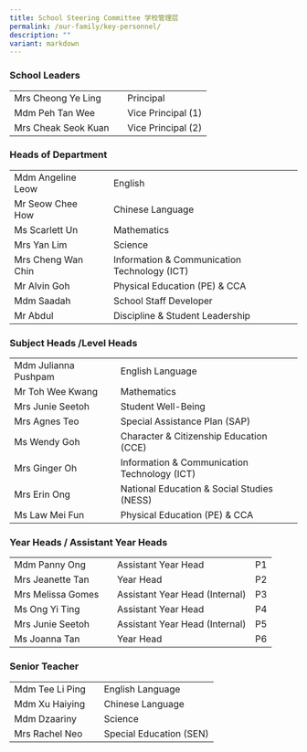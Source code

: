 ```yaml
---
title: School Steering Committee 学校管理层
permalink: /our-family/key-personnel/
description: ""
variant: markdown
---
```

### School Leaders

| | |  |
| -------- | -------- | -------- |
| Mrs Cheong Ye Ling    | | Principal    |
| Mdm Peh Tan Wee   | | Vice Principal  (1)   |
| Mrs Cheak Seok Kuan    | | Vice Principal (2)  |



### Heads of Department

| | |  |
| -------- | -------- | -------- |
| Mdm Angeline Leow   | | English|
| Mr Seow Chee How   | | Chinese Language|
| Ms Scarlett Un | | Mathematics|
| Mrs Yan Lim | | Science|
| Mrs Cheng Wan Chin | | Information & Communication Technology (ICT)|
| Mr Alvin Goh | | Physical Education (PE) & CCA|
| Mdm Saadah   | |School Staff Developer|
| Mr Abdul  | | Discipline & Student Leadership|


### Subject Heads /Level Heads

| | |  |
| -------- | -------- | -------- |
| Mdm Julianna Pushpam | | English Language|
| Mr Toh Wee Kwang | | Mathematics|
| Mrs Junie Seetoh | | Student Well-Being|
| Mrs Agnes Teo | | Special Assistance Plan (SAP)|
| Ms Wendy Goh | | Character & Citizenship Education (CCE)|
| Mrs Ginger Oh | | Information & Communication Technology (ICT)|
| Mrs Erin Ong | | National Education & Social Studies (NESS)|
| Ms Law Mei Fun | | Physical Education (PE) & CCA|



### Year Heads / Assistant Year Heads

| | |  ||
| -------- | -------- | -------- |-------- |
| Mdm Panny Ong | | Assistant Year Head| P1|
| Mrs Jeanette Tan | | Year Head |P2|
| Mrs Melissa Gomes| | Assistant Year Head (Internal)| P3|
| Ms Ong Yi Ting | | Assistant Year Head |P4|
| Mrs Junie Seetoh | |  Assistant Year Head (Internal)| P5|
| Ms Joanna Tan | | Year Head |P6|



### Senior Teacher

|| | |
| -------- | -------- | -------- |
| Mdm Tee Li Ping  | | English Language    |
| Mdm Xu Haiying  | | Chinese Language    |
| Mdm Dzaariny  | | Science    |
| Mrs Rachel Neo  | | Special Education (SEN)   |